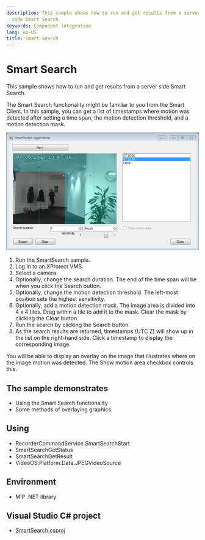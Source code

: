 ```yaml
---
description: This sample shows how to run and get results from a server
  side Smart Search.
keywords: Component integration
lang: en-US
title: Smart Search
---
```


# Smart Search

This sample shows how to run and get results from a server side Smart
Search.

The Smart Search functionality might be familiar to you from the Smart
Client. In this sample, you can get a list of timestamps where motion
was detected after setting a time span, the motion detection threshold,
and a motion detection mask.

![Smart Search](smartsearch.png)

1.  Run the SmartSearch sample.
2.  Log in to an XProtect VMS.
3.  Select a camera.
4.  Optionally, change the search duration. The end of the time span
    will be when you click the Search button.
5.  Optionally, change the motion detection threshold. The left-most
    position sets the highest sensitivity.
6.  Optionally, add a motion detection mask. The image area is divided
    into 4 x 4 tiles. Drag within a tile to add it to the mask. Clear
    the mask by clicking the Clear button.
7.  Run the search by clicking the Search button.
8.  As the search results are returned, timestamps (UTC Z) will show up
    in the list on the right-hand side. Click a timestamp to display the
    corresponding image.

You will be able to display an overlay on the image that illustrates
where on the image motion was detected. The Show motion area checkbox
controls this.

## The sample demonstrates

-   Using the Smart Search functionality
-   Some methods of overlaying graphics

## Using

-   RecorderCommandService.SmartSearchStart
-   SmartSearchGetStatus
-   SmartSearchGetResult
-   VideoOS.Platform.Data.JPEGVideoSource

## Environment

-   MIP .NET library

## Visual Studio C\# project

-   [SmartSearch.csproj](javascript:openLink('..\\\\ComponentSamples\\\\SmartSearch\\\\SmartSearch.csproj');)
